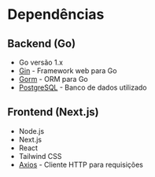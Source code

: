 # Dependências

## Backend (Go)
- Go versão 1.x
- [Gin](https://github.com/gin-gonic/gin) - Framework web para Go
- [Gorm](https://gorm.io) - ORM para Go
- [PostgreSQL](https://www.postgresql.org/) - Banco de dados utilizado

## Frontend (Next.js)
- Node.js
- Next.js
- React
- Tailwind CSS
- [Axios](https://axios-http.com/) - Cliente HTTP para requisições
```